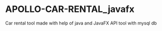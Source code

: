 # APOLLO-CAR-RENTAL_javafx
Car rental tool made with help of java and JavaFX API tool with mysql db
